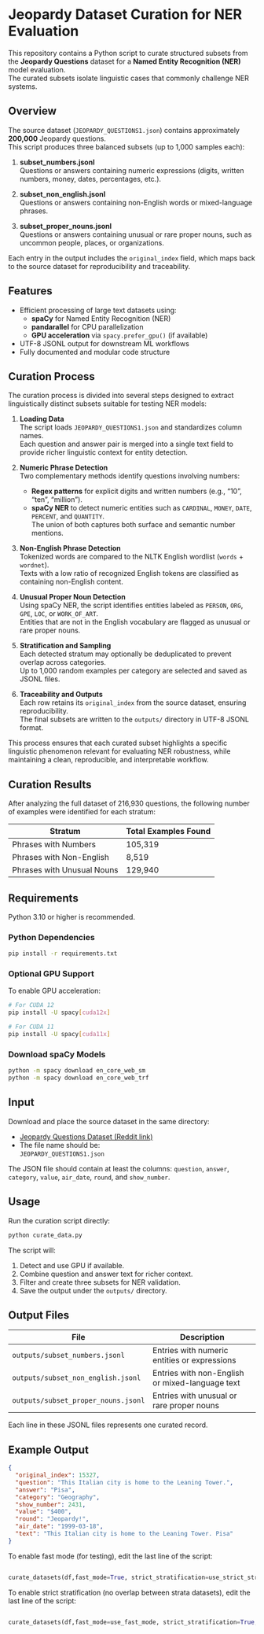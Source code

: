 # Jeopardy Dataset Curation for NER Evaluation

This repository contains a Python script to curate structured subsets from the **Jeopardy Questions** dataset for a **Named Entity Recognition (NER)** model evaluation.  
The curated subsets isolate linguistic cases that commonly challenge NER systems.

## Overview

The source dataset (`JEOPARDY_QUESTIONS1.json`) contains approximately **200,000** Jeopardy questions.  
This script produces three balanced subsets (up to 1,000 samples each):

1. **subset_numbers.jsonl**  
   Questions or answers containing numeric expressions (digits, written numbers, money, dates, percentages, etc.).

2. **subset_non_english.jsonl**  
   Questions or answers containing non-English words or mixed-language phrases.

3. **subset_proper_nouns.jsonl**  
   Questions or answers containing unusual or rare proper nouns, such as uncommon people, places, or organizations.

Each entry in the output includes the `original_index` field, which maps back to the source dataset for reproducibility and traceability.

## Features

- Efficient processing of large text datasets using:
  - **spaCy** for Named Entity Recognition (NER)
  - **pandarallel** for CPU parallelization
  - **GPU acceleration** via `spacy.prefer_gpu()` (if available)
- UTF-8 JSONL output for downstream ML workflows
- Fully documented and modular code structure

## Curation Process

The curation process is divided into several steps designed to extract linguistically distinct subsets suitable for testing NER models:

1. **Loading Data**  
   The script loads `JEOPARDY_QUESTIONS1.json` and standardizes column names.  
   Each question and answer pair is merged into a single text field to provide richer linguistic context for entity detection.

2. **Numeric Phrase Detection**  
   Two complementary methods identify questions involving numbers:  
   - **Regex patterns** for explicit digits and written numbers (e.g., “10”, “ten”, “million”).  
   - **spaCy NER** to detect numeric entities such as `CARDINAL`, `MONEY`, `DATE`, `PERCENT`, and `QUANTITY`.  
   The union of both captures both surface and semantic number mentions.

3. **Non-English Phrase Detection**  
   Tokenized words are compared to the NLTK English wordlist (`words` + `wordnet`).  
   Texts with a low ratio of recognized English tokens are classified as containing non-English content.

4. **Unusual Proper Noun Detection**  
   Using spaCy NER, the script identifies entities labeled as `PERSON`, `ORG`, `GPE`, `LOC`, or `WORK_OF_ART`.  
   Entities that are not in the English vocabulary are flagged as unusual or rare proper nouns.

5. **Stratification and Sampling**  
   Each detected stratum may optionally be deduplicated to prevent overlap across categories.  
   Up to 1,000 random examples per category are selected and saved as JSONL files.

6. **Traceability and Outputs**  
   Each row retains its `original_index` from the source dataset, ensuring reproducibility.  
   The final subsets are written to the `outputs/` directory in UTF-8 JSONL format.

This process ensures that each curated subset highlights a specific linguistic phenomenon relevant for evaluating NER robustness, while maintaining a clean, reproducible, and interpretable workflow.

## Curation Results

After analyzing the full dataset of 216,930 questions, the following number of examples were identified for each stratum:

| Stratum                     | Total Examples Found |
|-----------------------------|----------------------|
| Phrases with Numbers        | 105,319              |
| Phrases with Non-English    | 8,519                |
| Phrases with Unusual Nouns  | 129,940              |


## Requirements

Python 3.10 or higher is recommended.

### Python Dependencies

```bash
pip install -r requirements.txt
```

### Optional GPU Support

To enable GPU acceleration:

```bash
# For CUDA 12
pip install -U spacy[cuda12x]

# For CUDA 11
pip install -U spacy[cuda11x]
```

### Download spaCy Models

```bash
python -m spacy download en_core_web_sm
python -m spacy download en_core_web_trf
```

## Input

Download and place the source dataset in the same directory:

- [Jeopardy Questions Dataset (Reddit link)](https://www.reddit.com/r/datasets/comments/1uyd0t/200000_jeopardy_questions_in_a_json_file/)
- The file name should be:  
  `JEOPARDY_QUESTIONS1.json`

The JSON file should contain at least the columns:
`question`, `answer`, `category`, `value`, `air_date`, `round`, and `show_number`.

## Usage

Run the curation script directly:

```bash
python curate_data.py
```

The script will:

1. Detect and use GPU if available.
2. Combine question and answer text for richer context.
3. Filter and create three subsets for NER validation.
4. Save the output under the `outputs/` directory.

## Output Files

| File | Description |
|------|--------------|
| `outputs/subset_numbers.jsonl` | Entries with numeric entities or expressions |
| `outputs/subset_non_english.jsonl` | Entries with non-English or mixed-language text |
| `outputs/subset_proper_nouns.jsonl` | Entries with unusual or rare proper nouns |

Each line in these JSONL files represents one curated record.

## Example Output

```json
{
  "original_index": 15327,
  "question": "This Italian city is home to the Leaning Tower.",
  "answer": "Pisa",
  "category": "Geography",
  "show_number": 2431,
  "value": "$400",
  "round": "Jeopardy!",
  "air_date": "1999-03-18",
  "text": "This Italian city is home to the Leaning Tower. Pisa"
}
```

To enable fast mode (for testing), edit the last line of the script:

```python

curate_datasets(df,fast_mode=True, strict_stratification=use_strict_stratification, random_state=seed)
```

To enable strict stratification (no overlap between strata datasets), edit the last line of the script:

```python

curate_datasets(df,fast_mode=use_fast_mode, strict_stratification=True, random_state=seed)
```


